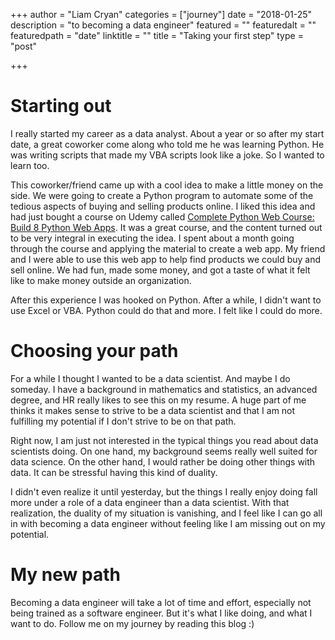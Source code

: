 +++
author = "Liam Cryan"
categories = ["journey"]
date = "2018-01-25"
description = "to becoming a data engineer"
featured = ""
featuredalt = ""
featuredpath = "date"
linktitle = ""
title = "Taking your first step"
type = "post"

+++

# Starting out

I really started my career as a data analyst.  About a year or so after my start date, a great coworker come along who 
told me he was learning Python.  He was writing scripts that made my VBA scripts look like a joke.  So I wanted to learn too.

This coworker/friend came up with a cool idea to make a little money on the side.  We were going to create a Python program to
automate some of the tedious aspects of buying and selling products online.  I liked this idea and 
had just bought a course on Udemy called [Complete Python Web Course: Build 8 Python Web Apps](https://www.udemy.com/the-complete-python-web-course-learn-by-building-8-apps/).  It 
was a great course, and the content turned out to be very integral in executing the idea.  I spent about a month 
going through the course and applying the material to create a web app.  My friend and I were able to 
use this web app to help find products we could buy and sell online.  We had fun, made some money, and got a 
taste of what it felt like to make money outside an organization.

After this experience I was hooked on Python.  After a while, I didn't want to use Excel or VBA.  Python could do that and 
more.  I felt like I could do more.

# Choosing your path

For a while I thought I wanted to be a data scientist.  And maybe I do someday.  I have a background in mathematics and statistics, an 
advanced degree, and HR really likes to see this on my resume.  A huge part of me thinks it makes sense to strive to be a data scientist and 
that I am not fulfilling my potential if I don't strive to be on that path.

Right now, I am just not interested in the typical things you read about data scientists doing.  On one hand, my background seems really well suited for 
data science.  On the other hand, I would rather be doing other things with data.  It can be stressful having this kind of duality.

I didn't even realize it until yesterday, but the things I really enjoy doing fall more under a role of a data engineer than a data scientist.  With 
that realization, the duality of my situation is vanishing, and I feel like I can go all in with becoming a data engineer without feeling like I am 
missing out on my potential.

# My new path

Becoming a data engineer will take a lot of time and effort, especially not being trained as a software engineer.  But it's what I like doing, and 
what I want to do.  Follow me on my journey by reading this blog :)

